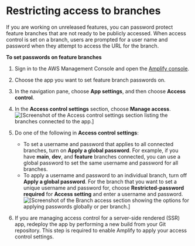 # Restricting access to branches<a name="access-control"></a>

If you are working on unreleased features, you can password protect feature branches that are not ready to be publicly accessed\. When access control is set on a branch, users are prompted for a user name and password when they attempt to access the URL for the branch\.

**To set passwords on feature branches**

1. Sign in to the AWS Management Console and open the [Amplify console](https://console.aws.amazon.com/amplify/)\.

1. Choose the app you want to set feature branch passwords on\.

1. In the navigation pane, choose **App settings**, and then choose **Access control**\.

1. In the **Access control settings** section, choose **Manage access**\.  
![\[Screenshot of the Access control settings section listing the branches connected to the app.\]](http://docs.aws.amazon.com/amplify/latest/userguide/images/accesscontrol1.png)

1. Do one of the following in **Access control settings**:
   + To set a username and password that applies to all connected branches, turn on **Apply a global password**\. For example, if you have **main**, **dev**, and **feature** branches connected, you can use a global password to set the same username and password for all branches\.
   + To apply a username and password to an individual branch, turn off **Apply a global password**\. For the branch that you want to set a unique username and password for, choose **Restricted\-password required** for **Access setting** and enter a username and password\.  
![\[Screenshot of the Branch access section showing the options for applying passwords globally or per branch.\]](http://docs.aws.amazon.com/amplify/latest/userguide/images/accesscontrol2.png)

1. If you are managing access control for a server\-side rendered \(SSR\) app, redeploy the app by performing a new build from your Git repository\. This step is required to enable Amplify to apply your access control settings\.